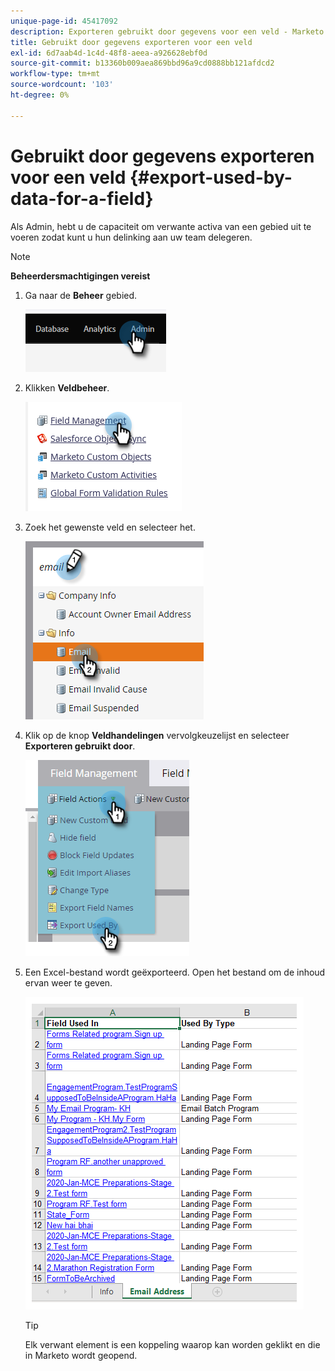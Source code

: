```yaml
---
unique-page-id: 45417092
description: Exporteren gebruikt door gegevens voor een veld - Marketo Docs - Productdocumentatie
title: Gebruikt door gegevens exporteren voor een veld
exl-id: 6d7aab4d-1c4d-48f8-aeea-a926628ebf0d
source-git-commit: b13360b009aea869bbd96a9cd0888bb121afdcd2
workflow-type: tm+mt
source-wordcount: '103'
ht-degree: 0%

---
```


# Gebruikt door gegevens exporteren voor een veld {#export-used-by-data-for-a-field}

Als Admin, hebt u de capaciteit om verwante activa van een gebied uit te voeren zodat kunt u hun delinking aan uw team delegeren.

>[!NOTE]
>
>**Beheerdersmachtigingen vereist**

1. Ga naar de **Beheer** gebied.

   ![](assets/export-used-by-data-for-a-field-1.png)

1. Klikken **Veldbeheer**.

   ![](assets/export-used-by-data-for-a-field-2.png)

1. Zoek het gewenste veld en selecteer het.

   ![](assets/export-used-by-data-for-a-field-3.png)

1. Klik op de knop **Veldhandelingen** vervolgkeuzelijst en selecteer **Exporteren gebruikt door**.

   ![](assets/export-used-by-data-for-a-field-4.png)

1. Een Excel-bestand wordt geëxporteerd. Open het bestand om de inhoud ervan weer te geven.

   ![](assets/export-used-by-data-for-a-field-5.png)

   >[!TIP]
   >
   >Elk verwant element is een koppeling waarop kan worden geklikt en die in Marketo wordt geopend.
